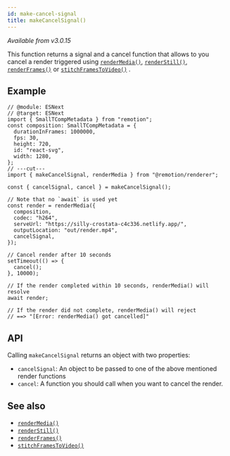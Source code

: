 ```yaml
---
id: make-cancel-signal
title: makeCancelSignal()
---
```


_Available from v3.0.15_

This function returns a signal and a cancel function that allows to you cancel a render triggered using [`renderMedia()`](/docs/renderer/render-media), [`renderStill()`](/docs/renderer/render-still), [`renderFrames()`](/docs/renderer/render-frames) or [`stitchFramesToVideo()`](/docs/renderer/stitch-frames-to-video)
.

## Example

```tsx twoslash
// @module: ESNext
// @target: ESNext
import { SmallTCompMetadata } from "remotion";
const composition: SmallTCompMetadata = {
  durationInFrames: 1000000,
  fps: 30,
  height: 720,
  id: "react-svg",
  width: 1280,
};
// ---cut---
import { makeCancelSignal, renderMedia } from "@remotion/renderer";

const { cancelSignal, cancel } = makeCancelSignal();

// Note that no `await` is used yet
const render = renderMedia({
  composition,
  codec: "h264",
  serveUrl: "https://silly-crostata-c4c336.netlify.app/",
  outputLocation: "out/render.mp4",
  cancelSignal,
});

// Cancel render after 10 seconds
setTimeout(() => {
  cancel();
}, 10000);

// If the render completed within 10 seconds, renderMedia() will resolve
await render;

// If the render did not complete, renderMedia() will reject
// ==> "[Error: renderMedia() got cancelled]"
```

## API

Calling `makeCancelSignal` returns an object with two properties:

- `cancelSignal`: An object to be passed to one of the above mentioned render functions
- `cancel`: A function you should call when you want to cancel the render.

## See also

- [`renderMedia()`](/docs/renderer/render-media)
- [`renderStill()`](/docs/renderer/render-still)
- [`renderFrames()`](/docs/renderer/render-frames)
- [`stitchFramesToVideo()`](/docs/renderer/stitch-frames-to-video)
